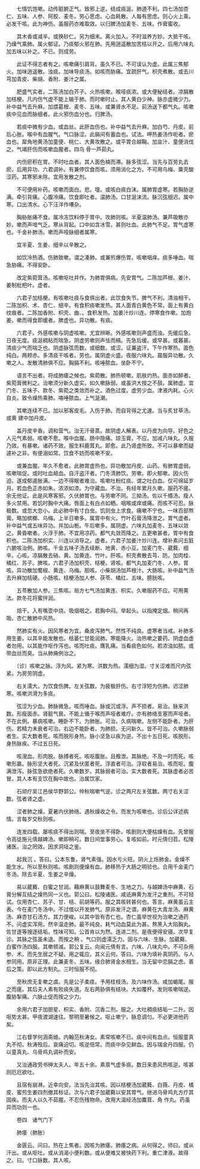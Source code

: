 <!-- { "loadSidebar": true } -->
　　七情饥饱嗽。动传脏腑正气。致邪上逆。结成痰涎。肺道不利。四七汤加杏仁、五味、人参、阿胶、麦冬。劳心思虑。心血耗散。人每有思虑。则心火上乘。必发干咳。此为神伤。虽服药亦难取效。以归脾汤加麦冬、五味。作膏蜜收。

　　其木香或减半。或换砂仁。另为细末。离火加入。不时滋养方妙。大抵干咳。乃燥气乘肺。属火郁证。乃痰郁火邪在肺。先用逍遥散加苦桔以开之。后用六味丸加五味以补之。不已。则成劳。

　　此证不得志者有之。咳嗽痛引肩背。虽久不已。不可误认为虚。此属三焦郁火。加味逍遥散。浊痰。加味导痰汤。如咳而胁痛。宜疏肝气。枳壳煮散。或去川芎加青皮、柴胡、香附、姜汁之属。

　　肥盛气实者。二陈汤加白芥子。火热咳嗽。喉哑痰浓。或大便秘结者。凉膈散加桔梗。凡内伤气虚不能上输于肺。而时嗽时止。其人黄白少神。脉亦虚微少力。补中益气去升麻。加煨葛根、麦冬、五味。或兼肾水不足。前汤送下都气丸。咳嗽痰中见血而脉细者。此火邪伤血分也。归脾汤。

　　若痰中微有少血。或血丝。此肝血伤也。补中益气去升麻。加白芍、丹皮。前后心胀。喉中有血腥气。气口脉涩。此膈间有蓄血也。试法。呷热姜汤作呃者。瘀血也。犀角地黄汤加童便、桃仁、大黄攻散之。或平胃合越鞠。加韭汁、童便消伐之。气竭肝伤而咳嗽血腥者。四乌 骨一芦茹丸。

　　内伤瘀积在胃。不时吐血者。其人面色槁而滞。脉多弦涩。当先与百劳丸去瘀。后用异功、六君调补。有兼停饮食而咳。须用消化之方。不可用乌梅、粟壳酸涩药。其寒邪未除。宜用发散之剂。

　　不可便用补药。咳嗽而面白。悲。嚏。或咳白痰白沫。属肺胃虚寒。若胸胁逆满。牵引背痛。心腹冷痛。饮食即吐者。温肺汤。口甘涎沫流。脉沉弦细迟。属中寒。口出清水。心下汪洋作嘈杂。

　　胸胁胀痛不食。属冷冻饮料停于胃中。攻肺则咳。半夏温肺汤。兼芦吸散亦妙。嗽而声喑气乏。寒从背起。口中如含冰雪。甚则吐血。此肺气不足。胃气虚寒也。千金补肺汤。嗽而声哑脉细者属寒。

　　宜半夏、生姜、细辛以辛散之。

　　如饮冷热酒。伤肺致嗽。谓之凑肺。或兼煎爆伤胃。咳嗽咽痒。痰多唾血。喘急胁痛。不得安卧。

　　改定紫菀茸汤。咳嗽呕吐并作。为肺胃俱病。先安胃气。二陈加芦根、姜汁、姜制枇杷叶。虚者。

　　六君子加桔梗。有咳嗽吐痰与食俱出者。此饮食失节。脾气不利。清浊相干。二陈加枳、术、杏仁、细辛。有食积痰嗽发热。其人面青白黄色不常。面上有黄白纹痕者。二陈加香附、枳壳、曲、。食积发热。加姜汁炒川连。停寒食作嗽。加炮姜。嗽而得食即缓者。脾虚也。异功散。有痰。

　　六君子。外感咳嗽与阴虚咳嗽。尤宜辨晰。外感咳嗽则声盛而浊。先缓后急。日夜无度。痰涎稠粘而喘急。阴虚劳嗽则声怯而槁。先急后缓。或早甚。或暮甚。清痰少气而喘乏也。阴虚脉弦而数。或细数。或涩。证兼盗汗。下午作寒热。面色纯白。两颊赤。多清痰干咳者。劳也。属阴虚火盛。夜服六味丸。晨服异功散。久嗽之人。发散清肺俱不应。胸膈不利。咳唾脓血。坐卧不宁。

　　语言不出者。将成肺痿之候也。紫菀散。肺热顿嗽。肌肤灼热。面赤如醉者。紫菀膏微利之。治嗽须分新久虚实。如久嗽脉弱。或虽洪大按之不鼓。属肺虚。宜门冬、五味子、款冬、紫菀之类敛而补之。酒色过度。虚劳少血。津液内耗。心火自炎。致令燥热乘肺。咯唾脓血。上气涎潮。

　　其嗽连续不已。加以邪客皮毛。入伤于肺。而自背得之尤速。当与炙甘草汤。或黄 建中加丹皮。

　　盖丹皮辛香。调和营气。治无汗骨蒸。故阴虚人解表。以丹皮为向导。好色之人元气素弱。咳嗽不愈。喉中血腥。肠中隐痛。琼玉膏。不应。加减八味丸。久服乃效。有暴嗽。诸药不效。服生料鹿茸丸。即愈。此乃肾虚所致。不可以暴嗽而疑遽补之非。有便溺如常。饮食不妨而咳嗽不安。

　　或兼血腥。年久不愈者。此肺胃虚热也。异功散加丹皮、山药。有肺胃虚弱。咳嗽喘促。或时吐血衄血。自汗盗汗者。门冬清肺饮。劳嗽。即火郁嗽。因火伤迫。遂成郁遏胀满。一边不得眠者难治。咳嗽吐粉红痰。谓之吐白血。仅可绵延岁月。若血色正赤如朱。浓浓如漆。为守藏血。不治。有经年累月久嗽。服药不瘥。余无他证。此是风寒客邪。久伏肺胃也。与劳嗽不同。三拗汤。佐以千缗汤。瘦人多火禁用。若饥时胸中大痛。唇面上有白点如粞。咽喉或痒或痛。而咳不可忍。脉极数。或忽大忽小。此必肺中有寸白虫。饥则虫上求食。痛嗽不宁也。一味百部熬膏。略加槟榔、乌梅。上半日嗽多。属胃中有火。竹叶石膏汤降泄之。胃气虚者。补中益气或五味异功。并加山栀。午后嗽多。属阴虚。六味丸加麦冬、五味以敛之。黄昏嗽者。火浮于肺。不宜用凉药。都气丸敛而降之。五更嗽甚者。胃中有食积也。二陈汤加枳实、川连以消导之。虚者。六君子加姜汁炒川连。增补素问五脏六腑咳治例。肺咳。千金五味子汤去续断、地黄、赤小豆。加麦门冬、葳蕤、细辛。心咳。凉膈散去硝、黄。加黄连、竹叶。肝咳。枳壳煮散去芎、防。加肉桂、橘红、苏子。脾咳。六君子汤加枳壳、桔梗。肾咳。都气丸加麦门冬、人参。胃咳。异功散加蜀椒、黄连、乌梅。胆咳。小柴胡汤加芦根汁。大肠咳。补中益气汤去升麻加桔硬。小肠咳。桔梗汤加人参、茯苓、橘红、五味。膀胱咳。

　　五苓散加人参。三焦咳。局方七气汤加黄连、枳实。久嗽服药不应。可用熏法。款冬花将蜜拌润。

　　焙干。入有嘴壶中烧。吸烟咽之。若胸中闷。举起头。以指掩定烟。稍间再吸。杏仁散肺中风热。

　　然肺实有火。因风寒者为宜。桑皮泻肺气。然性不纯良。虚寒者当戒。补肺多用生姜。以其辛能发散也。栝蒌仁甘能润肺。寒能降火。治热嗽之要药。阴虚血虚者勿用。以其能作呕作泻也。咳而吐痰。膺乳痛。当看痰色如何。若浓浊如脓。或带血丝而臭。当从肺痈例治之。

　　〔诊〕咳嗽之脉。浮为风。紧为寒。洪数为热。濡细为湿。寸关涩难而尺内弦紧。为房劳阴虚。

　　右关濡大。为饮食伤脾。左关弦数。为疲极肝伤。右寸浮短为伤肺。迟涩肺寒。咳嗽洪滑为多痰。

　　弦涩为少血。肺脉微急。咳而唾血。脉或沉或浮。声不损者。易治。脉来洪数。形瘦面赤。肾脏气衰。不能上循于喉而声哑者难疗。亦有肺络支塞而声哑者。不在此例。暴病咳嗽。睡卧不下。为肺胀。可治。久病喘嗽。左侧不能卧者。为肝伤。若精力未衰者可治。右边不能卧者。为肺损。无问新久。皆不可治。久嗽脉弱者生。实大数者死。咳而脱形身热。脉小坚急以疾为逆。不出十五日死。咳脱形。身热脉疾。不过五日死。

　　咳溲血。形肉脱。脉搏者死。咳呕腹胀。且飧泄。其脉绝。不及一时而死。咳嗽形羸。脉形坚大者死。沉紧及伏匿者死。浮直者可治。浮软者易治。咳而呕。腹满泄泻。脉弦急欲绝者死。久嗽数岁。其脉弱者可治。实大数者死。其脉虚者必苦冒。其人本有支饮在胸中故也。治属饮家。

　　石顽疗吴江邑侯华野郭公。仲秋喘嗽气逆。诊之两尺左关弦数。两寸右关涩数。弦者肾之虚。

　　涩者肺之燥。夏暑内伏肺络。遇秋燥收之令。而发为咳嗽也。诊后公详述病情。言每岁交秋则咳。

　　连发四载。屡咳痰不得出则喘。至夜坐不得卧。咳剧则大便枯燥有血。先曾服令高徒施元倩越婢汤。嗽即稍可。数日间堂事劳心。复咳如前。时元倩归苕。松陵诸医。治之罔效。因求洞垣之鉴。

　　起我沉 。答曰。公本东鲁。肾气素强。因水亏火旺。阴火上烁肺金。金燥不能生水。所以至秋则咳。咳剧则便燥有血。肺移热于大肠之明验也。合用千金麦门冬汤。除去半夏、生姜之辛燥。

　　易以葳蕤、白蜜之甘润。藉麻黄以鼓舞麦冬、生地之力。与越婢汤中麻黄、石膏分解互结之燥热同一义也。郭公曰。松陵诸医。咸诋麻黄为发汗之重剂。不可轻试。仅用杏仁、苏子、甘、桔、前胡等药。服之其咳转甚何也。答言。麻黄虽云主表。今在麦门冬汤中。不过借以开发肺气。原非发汗之谓。麻黄在大青龙汤、麻黄汤、麻杏甘石汤方。其力便峻。以其中皆有杏仁也。杏仁虽举世视为治嗽之通药不。问虚实浑用。然辛温走肺。最不纯良。耗气动血莫此为甚。熬黑入大陷胸丸。佐甘遂等搜逐结垢。性味可知。公首肯以为然。连进二剂。是夜便得安寝。次早复诊。其脉之弦虽未退。而按之稍 。气口则虚濡乏力。因与六味、生脉。加葳蕤、白蜜作汤四服。其嗽顿减。郭公复云。向闻元倩有言。六味、八味丸中。不可杂用参、术。而先生居之不疑。用之辄应。其义云何。答曰。六味为填补真阴药。与人参同用。原非正理。此兼麦冬、五味。缘合肺肾金水相生。当无留中恋膈之虑。善后之策。即以此方制丸。三时恒服不彻。

　　至秋庶无复嗽之虞。先是公子柔痉。予用桂枝汤。及六味作汤。咸加蝎尾。服之而瘥。其后夫人素有败痰失道。左右两胁俱有结块。大如覆杯。发则咳嗽喘逆。腹胁掣痛。六脉止促而按之少力。

　　余用六君子加胆星、枳实、香附、沉香二剂。服之。大吐稠痰结垢一二升。因呕势太甚。甲夜渡湖速往。黎明至暑候之。呕止嗽宁。脉息调匀。不必更进他药矣。

　　江右督学何涵斋媳。内翰范秋涛女。素常咳嗽不已。痰中间有血点。恒服童真丸不彻。秋涛殁后。哀痛迫切。咳逆倍常。而痰中杂见鲜血。因与瑞金丹四服。仍以童真丸、乌骨鸡丸调补而安。

　　又治通政劳书绅太夫人。年五十余。素禀气虚多痰。数日来患风热咳逆。咳甚则厄厄欲吐。

　　且宿有崩淋。近幸向安。法当先治其咳。因以桔梗汤加葳蕤、白薇、丹皮、橘皮、蜜煎生姜四剂撤其标证。次与六君子加葳蕤以安其胃气。继进乌骨鸡丸方疗其固疾。而夫人以久不茹腥。不忍伤残物命。改用大温经汤加麋茸、角 作丸。药虽异而功则一也。

　　卷四　诸气门下

　　肺痿（肺胀）

　　金匮云。问曰。热在上焦者。因咳为肺痿。肺痿之病。从何得之。师曰。或从汗出。或从呕吐。或从消渴小便利数。或从便难又被快药下利。重亡津液。故得之。曰。寸口脉数。其人咳。

